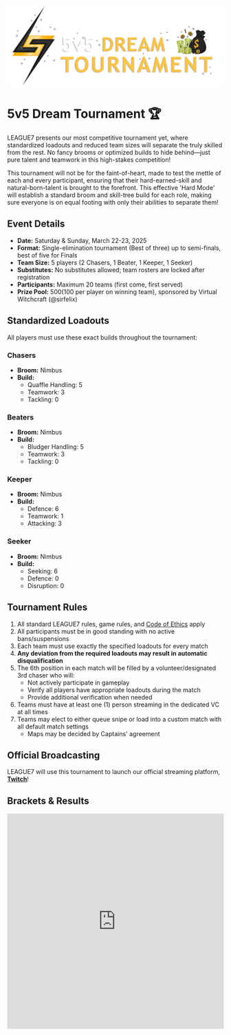 
![5v5 Dream](../images/events/5v5_Dream.png)
# 5v5 Dream Tournament 🏆 

LEAGUE7 presents our most competitive tournament yet, where standardized loadouts and reduced team sizes will separate the truly skilled from the rest. No fancy brooms or optimized builds to hide behind—just pure talent and teamwork in this high-stakes competition!

This tournament will not be for the faint-of-heart, made to test the mettle of each and every participant, ensuring that their hard-earned-skill and natural-born-talent is brought to the forefront. This effective 'Hard Mode' will establish a standard broom and skill-tree build for each role, making sure everyone is on equal footing with only their abilities to separate them! 

## Event Details

- **Date:** Saturday & Sunday, March 22-23, 2025
- **Format:** Single-elimination tournament (Best of three) up to semi-finals, best of five for Finals
- **Team Size:** 5 players (2 Chasers, 1 Beater, 1 Keeper, 1 Seeker)
- **Substitutes:** No substitutes allowed; team rosters are locked after registration
- **Participants:** Maximum 20 teams (first come, first served)
- **Prize Pool:** $500 ($100 per player on winning team), sponsored by Virtual Witchcraft (@sirfelix)

## Standardized Loadouts

All players must use these exact builds throughout the tournament:

### Chasers
- **Broom:** Nimbus
- **Build:**
  - Quaffle Handling: 5
  - Teamwork: 3
  - Tackling: 0

### Beaters
- **Broom:** Nimbus
- **Build:**
  - Bludger Handling: 5
  - Teamwork: 3
  - Tackling: 0

### Keeper
- **Broom:** Nimbus
- **Build:**
  - Defence: 6
  - Teamwork: 1
  - Attacking: 3

### Seeker
- **Broom:** Nimbus
- **Build:**
  - Seeking: 6
  - Defence: 0
  - Disruption: 0

## Tournament Rules 
1. All standard LEAGUE7 rules, game rules, and [Code of Ethics](/codeofethics) apply
2. All participants must be in good standing with no active bans/suspensions
3. Each team must use exactly the specified loadouts for every match
4. **Any deviation from the required loadouts may result in automatic disqualification**
5. The 6th position in each match will be filled by a volunteer/designated 3rd chaser who will:
   - Not actively participate in gameplay
   - Verify all players have appropriate loadouts during the match
   - Provide additional verification when needed
6. Teams must have at least one (1) person streaming in the dedicated VC at all times 
8. Teams may elect to either queue snipe or load into a custom match with all default match settings
   - Maps may be decided by Captains' agreement

## Official Broadcasting
LEAGUE7 will use this tournament to launch our official streaming platform, <span style="color:#ab7efc">[**Twitch**](https://www.twitch.tv/league7qc)</span>! 

## Brackets & Results

<iframe src="https://challonge.com/zkjj1jz6/module" width="100%" height="500" frameborder="0" scrolling="auto" allowtransparency="true"></iframe>